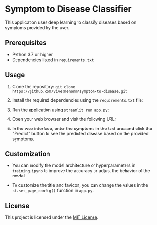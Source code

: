 # Symptom to Disease Classifier

This application uses deep learning to classify diseases based on symptoms provided by the user.

## Prerequisites

- Python 3.7 or higher
- Dependencies listed in `requirements.txt`

## Usage

1. Clone the repository: `git clone https://github.com/vivekmenonm/symptom-to-disease.git`

2. Install the required dependencies using the `requirements.txt` file:


3. Run the application using `streamlit run app.py`:


4. Open your web browser and visit the following URL:


5. In the web interface, enter the symptoms in the text area and click the "Predict" button to see the predicted disease based on the provided symptoms.

## Customization

- You can modify the model architecture or hyperparameters in `training.ipynb` to improve the accuracy or adjust the behavior of the model.

- To customize the title and favicon, you can change the values in the `st.set_page_config()` function in `app.py`.

## License

This project is licensed under the [MIT License](LICENSE).

